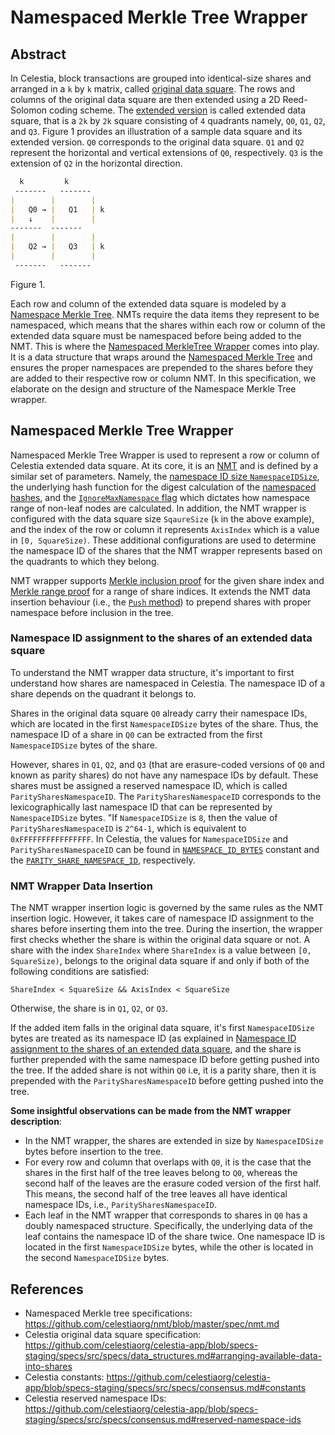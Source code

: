 # Namespaced Merkle Tree Wrapper
## Abstract
In Celestia, block transactions are grouped into identical-size shares and arranged in a `k` by `k` matrix, called [original data square](https://github.com/celestiaorg/celestia-app/blob/specs-staging/specs/src/specs/data_structures.md#arranging-available-data-into-shares).
The rows and columns of the original data square are then extended using a 2D Reed-Solomon coding scheme.
The [extended version](https://github.com/celestiaorg/celestia-app/blob/specs-staging/specs/src/specs/data_structures.md#2d-reed-solomon-encoding-scheme) is called extended data square, that is a `2k` by `2k` square consisting of `4` quadrants namely, `Q0`, `Q1`, `Q2`, and `Q3`.
Figure 1 provides an illustration of a sample data square and its extended version.
`Q0` corresponds to the original data square.
`Q1` and `Q2` represent the horizontal and vertical extensions of `Q0`, respectively. 
`Q3` is the extension of `Q2` in the horizontal direction.
```markdown
  k         k
 -------   -------
|        |        |
|   Q0 → |   Q1   | k
|   ↓    |        |
-------  -------
|        |        |
|   Q2 → |   Q3   | k
|        |        |
 -------   -------
```
Figure 1.

Each row and column of the extended data square is modeled by a [Namespace Merkle Tree](https://github.com/celestiaorg/nmt/blob/master/spec/nmt.md).
NMTs require the data items they represent to be namespaced, which means that the shares within each row or column of the extended data square must be namespaced before being added to the NMT.
This is where the [Namespaced MerkleTree Wrapper](https://github.com/celestiaorg/celestia-app/blob/main/pkg/wrapper/nmt_wrapper.go)  comes into play.
It is a data structure that wraps around the [Namespaced Merkle Tree](https://github.com/celestiaorg/nmt/blob/master/spec/nmt.md) and ensures the proper namespaces are prepended to the shares  before they are added to their respective row or column NMT.
In this specification, we elaborate on the design and structure of the Namespace Merkle Tree wrapper.



## Namespaced Merkle Tree Wrapper
Namespaced Merkle Tree Wrapper is used to represent a row or column of Celestia extended data square.
At its core, it is an [NMT](https://github.com/celestiaorg/nmt/blob/master/spec/nmt.md) and is defined by a similar set of parameters.
Namely, the [namespace ID size `NamespaceIDSize`](https://github.com/celestiaorg/nmt/blob/master/spec/nmt.md#nmt-data-structure), 
the underlying hash function for the digest calculation of the [namespaced hashes](https://github.com/celestiaorg/nmt/blob/master/spec/nmt.md#namespaced-hash), 
and the [`IgnoreMaxNamespace` flag](https://github.com/celestiaorg/nmt/blob/master/spec/nmt.md#ignore-max-namespace) which dictates how namespace range of non-leaf nodes are calculated.
In addition, the NMT wrapper is configured with the data square size `SqaureSize` (`k` in the above example), and the index of the row or column it represents `AxisIndex` which is a value in `[0, SquareSize)`.
These additional configurations are used to determine the namespace ID of the shares that the NMT wrapper represents based on the quadrants to which they belong.

NMT wrapper supports [Merkle inclusion proof](#link-to-the-nmt-spec-for-the-inclusion-proof) for the given share index and [Merkle range proof](#link-to-the-nmt-spec-for-the-range-proof) for a range of share indices.
It extends the NMT data insertion behaviour (i.e., the [`Push` method](https://github.com/celestiaorg/nmt/blob/master/spec/nmt.md#add-leaves)) to prepend shares with proper namespace before inclusion in the tree.

### Namespace ID assignment to the shares of an extended data square
To understand the NMT wrapper data structure, it's important to first understand how shares are namespaced in Celestia.
The namespace ID of a share depends on the quadrant it belongs to.

Shares in the original data square `Q0` already carry their namespace IDs, which are located in the first `NamespaceIDSize` bytes of the share. 
Thus, the namespace ID of a share in `Q0` can be extracted from the first `NamespaceIDSize` bytes of the share.

However, shares in `Q1`, `Q2`, and `Q3` (that are erasure-coded versions of `Q0` and known as parity shares) do not have any namespace IDs by default. 
These shares must be assigned a reserved namespace ID, which is called `ParitySharesNamespaceID`.
The `ParitySharesNamespaceID` corresponds to the lexicographically last namespace ID that can be represented by `NamespaceIDSize` bytes.
"If `NamespaceIDSize` is `8`, then the value of `ParitySharesNamespaceID` is `2^64-1`, which is equivalent to `0xFFFFFFFFFFFFFFFF`.
In Celestia, the values for `NamespaceIDSize` and `ParitySharesNamespaceID` can be found in [`NAMESPACE_ID_BYTES`](https://github.com/celestiaorg/celestia-app/blob/specs-staging/specs/src/specs/consensus.md#constants) constant and the [`PARITY_SHARE_NAMESPACE_ID`](https://github.com/celestiaorg/celestia-app/blob/specs-staging/specs/src/specs/consensus.md#reserved-namespace-ids), respectively.

### NMT Wrapper Data Insertion
The NMT wrapper insertion logic is governed by the same rules as the NMT insertion logic.
However, it takes care of namespace ID assignment to the shares before inserting them into the tree.
During the insertion, the wrapper first checks whether the share is within the original data square or not.
A share with the index `ShareIndex` where `ShareIndex` is a value between `[0, SquareSize)`, belongs to the original data square if and only if both of the following conditions are satisfied:
```
ShareIndex < SquareSize && AxisIndex < SquareSize
```
Otherwise, the share is in `Q1`, `Q2`, or `Q3`.

If the added item falls in the original data square, it's first `NamespaceIDSize` bytes are treated as its namespace ID (as explained in [Namespace ID assignment to the shares of an extended data square](#namespace-id-assignment-to-the-shares-of-an-extended-data-square), and the share is further prepended with the same namespace ID before getting pushed into the tree.
If the added share is not within `Q0` i.e, it is a parity share, then it is prepended with the `ParitySharesNamespaceID` before getting pushed into the tree.


**Some insightful observations can be made from the NMT wrapper description**:
- In the NMT wrapper, the shares are extended in size by `NamespaceIDSize` bytes before insertion to the tree. 
- For every row and column that overlaps with `Q0`, it is the case that the shares in the first half of the tree leaves  belong to `Q0`, whereas the second half of the leaves are the erasure coded version of the first half.
 This means, the second half of the tree leaves all have identical namespace IDs, i.e., `ParitySharesNamespaceID`.
- Each leaf in the NMT wrapper that corresponds to shares in `Q0` has a doubly namespaced structure. 
Specifically, the underlying data of the leaf contains the namespace ID of the share twice. 
One namespace ID is located in the first `NamespaceIDSize` bytes, while the other is located in the second `NamespaceIDSize` bytes.

## References
- Namespaced Merkle tree specifications: https://github.com/celestiaorg/nmt/blob/master/spec/nmt.md
- Celestia original data square specification: https://github.com/celestiaorg/celestia-app/blob/specs-staging/specs/src/specs/data_structures.md#arranging-available-data-into-shares
- Celestia constants: https://github.com/celestiaorg/celestia-app/blob/specs-staging/specs/src/specs/consensus.md#constants
- Celestia reserved namespace IDs: https://github.com/celestiaorg/celestia-app/blob/specs-staging/specs/src/specs/consensus.md#reserved-namespace-ids